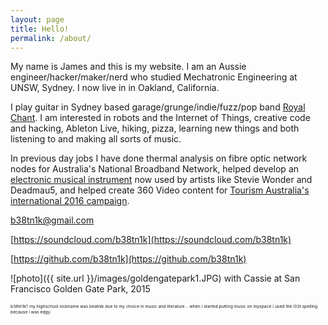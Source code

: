 ```yaml
---
layout: page
title: Hello!
permalink: /about/
---
```


My name is James and this is my website. I am an Aussie engineer/hacker/maker/nerd who studied Mechatronic Engineering at UNSW, Sydney. I now live in in Oakland, California.


I play guitar in Sydney based garage/grunge/indie/fuzz/pop band [Royal Chant](http://royalchant.bandcamp.com/). I am interested in robots and the Internet of Things, creative code and hacking, Ableton Live, hiking, pizza, learning new things and both listening to and making all sorts of music.


In previous day jobs I have done thermal analysis on fibre optic network nodes for Australia's National Broadband Network, helped develop an [electronic musical instrument](http://petervogelinstruments.com.au/) now used by artists like Stevie Wonder and Deadmau5, and helped create 360 Video content for [Tourism Australia's international 2016 campaign](http://www.australia.com/en-us/things-to-do/aquatic.html).

[b38tn1k@gmail.com](b38tn1k@gmail.com)

[https://soundcloud.com/b38tn1k](https://soundcloud.com/b38tn1k)

[https://github.com/b38tn1k](https://github.com/b38tn1k)


![photo]({{ site.url }}/images/goldengatepark1.JPG)
with Cassie at San Francisco Golden Gate Park, 2015




<sub><sub><sub><sub>b38tn1k? my highschool nickname was beatnik due to my choice in music and literature... when i started putting music on myspace i used the l33t spelling because i was edgy</sub></sub></sub></sub>
